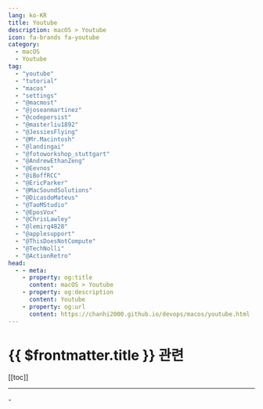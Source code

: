 ```yaml
---
lang: ko-KR
title: Youtube
description: macOS > Youtube
icon: fa-brands fa-youtube
category:
  - macOS
  - Youtube
tag: 
  - "youtube"
  - "tutorial"
  - "macos"
  - "settings"
  - "@macmost"
  - "@joseanmartinez"
  - "@codepersist"
  - "@masterliu1892"
  - "@JessiesFlying"
  - "@Mr.Macintosh"
  - "@landingai"
  - "@fotoworkshop_stuttgart"
  - "@AndrewEthanZeng"
  - "@Eevnos"
  - "@iBoffRCC"
  - "@EricParker"
  - "@MacSoundSolutions"
  - "@DicasdoMateus"
  - "@TaoMStudio"
  - "@EposVox"
  - "@ChrisLawley"
  - "@lemirq4828"
  - "@applesupport"
  - "@ThisDoesNotCompute"
  - "@TechNolli"
  - "@ActionRetro"
head:
  - - meta:
    - property: og:title
      content: macOS > Youtube
    - property: og:description
      content: Youtube
    - property: og:url
      content: https://chanhi2000.github.io/devops/macos/youtube.html
---
```


# {{ $frontmatter.title }} 관련

[[toc]]

---

<MyYouTubeItems jsonName="yu-macmost" /><!-- macmostvideo -->
<MyYouTubeItems jsonName="yu-joseanmartinez" /><!-- Josean Martinez -->
<MyYouTubeItems jsonName="yu-codepersist" /><!-- Code Persist -->
<MyYouTubeItems jsonName="yu-masterliu1892" /><!-- Master Liu -->
<MyYouTubeItems jsonName="yu-JessiesFlying" /><!-- Jessie's Flying -->
<MyYouTubeItems jsonName="yu-Mr.Macintosh" /><!-- Mr. Macintosh -->
<MyYouTubeItems jsonName="yu-landingai" /><!-- Landing AI -->
<MyYouTubeItems jsonName="yu-fotoworkshop_stuttgart" /><!-- fotoworkshop-stuttgart.de -->
<MyYouTubeItems jsonName="yu-AndrewEthanZeng" /><!-- Andrew Ethan Zeng -->
<MyYouTubeItems jsonName="yu-Eevnos" /><!-- Eevnos -->
<MyYouTubeItems jsonName="yu-iBoffRCC" /><!-- iBoff RCC -->
<MyYouTubeItems jsonName="yu-EricParker" /><!-- Eric Parker -->
<MyYouTubeItems jsonName="yu-MacSoundSolutions" /><!-- Mac Sound Solutions inc. -->
<MyYouTubeItems jsonName="yu-DicasdoMateus" /><!-- Dicas do Mateus #Hackintosh -->-
<MyYouTubeItems jsonName="yu-TaoMStudio" /><!-- Tao M Studio -->
<MyYouTubeItems jsonName="yu-EposVox" /><!-- EposVox -->
<MyYouTubeItems jsonName="yu-ChrisLawley" /><!-- Christopher Lawley -->
<MyYouTubeItems jsonName="yu-lemirq4828" /><!-- Lemirq -->
<MyYouTubeItems jsonName="yu-applesupport" /><!-- Apple Support -->
<MyYouTubeItems jsonName="yu-ThisDoesNotCompute" /><!-- This Does Not Compute -->
<MyYouTubeItems jsonName="yu-TechNolli" /><!-- TechNolli -->
<MyYouTubeItems jsonName="yu-ActionRetro" /><!-- Action Retro -->
<MyYouTubeItems jsonName="yu-MorgonautHackintosh" /><!-- Morgonaut Hack!ntosh -->
<MyYouTubeItems jsonName="yu-MzLearning" /><!-- Mz Learning -->
<MyYouTubeItems jsonName="yu-dmug" /><!-- Definitive Mac Upgrade Guide -->
<MyYouTubeItems jsonName="yu-BartechTV" /><!-- Bartech TV -->
<MyYouTubeItems jsonName="yu-TechHut" /><!-- TechHut -->
<MyYouTubeItems jsonName="yu-RetroGameCorps" /><!-- Retro Game Corps -->
<MyYouTubeItems jsonName="yu-macvince" /><!-- MacVince -->
<MyYouTubeItems jsonName="yu-KevinShroff" /><!-- Kevin Shroff -->
<MyYouTubeItems jsonName="yu-Gael9A" /><!-- MacToLive -->
<MyYouTubeItems jsonName="yu-raccoony_" /><!-- 라꾸니의 담기Raccoony's DAMGI -->
<MyYouTubeItems jsonName="yu-DailyTekk" /><!-- DailyTekk -->
<MyYouTubeItems jsonName="yu-iketsj" /><!-- iketsj -->
<MyYouTubeItems jsonName="yu-Tips2Fix" /><!-- Tips 2 Fix -->
<MyYouTubeItems jsonName="yu-austinmedz98" /><!-- Austin Medz -->
<MyYouTubeItems jsonName="yu-RamonFerreira" /><!-- Ramon Ferreira -->
<MyYouTubeItems jsonName="yu-ScuappysDroneVideos1" /><!-- Scuappy's Videos -->
<MyYouTubeItems jsonName="yu-BrandonYen" /><!-- Brandon Yen -->
<MyYouTubeItems jsonName="yu-Aleksey_Konovalov" /><!-- Aleksey Konovalov -->
<MyYouTubeItems jsonName="yu-masterbot" /><!-- 마스터봇 -->
<MyYouTubeItems jsonName="yu-himelstech" /><!-- Himels Tech -->
<MyYouTubeItems jsonName="yu-rt9" /><!-- Route 9 루트나인 -->
<MyYouTubeItems jsonName="yu-DankPods" /><!-- DankPods -->
<MyYouTubeItems jsonName="yu-thisis" /><!-- This Is -->
<MyYouTubeItems jsonName="yu-Axlefublr" /><!-- Axlefublr (she\\they) -->
<MyYouTubeItems jsonName="yu-ScottYuJan" /><!-- Scott Yu-Jan -->
<MyYouTubeItems jsonName="yu-ABetterComputer" /><!-- A Better Computer -->
<MyYouTubeItems jsonName="yu-GeekyScript" /><!-- Geeky Script -->
<MyYouTubeItems jsonName="yu-NETVN82" /><!-- NETVN -->
<MyYouTubeItems jsonName="yu-bogxd" /><!-- Bog -->
<MyYouTubeItems jsonName="yu-chriscardoso" /><!-- Chris Cardoso -->
<MyYouTubeItems jsonName="yu-NovaspiritTech" /> <!-- Novaspirit Tech -->
<MyYouTubeItems jsonName="yu-HughJeffreys" /><!-- Hugh Jeffreys -->
<MyYouTubeItems jsonName="yu-cynonexus" /><!-- CynoNexus -->
<MyYouTubeItems jsonName="yu-TechEnthusiastOfficial" /><!-- Tech Enthusiast -->
<MyYouTubeItems jsonName="yu-notrottenapple" /><!-- Rotten Apple -->
<MyYouTubeItems jsonName="yu-dreamsofautonomy" /><!-- Dreams of Autonomy -->
<MyYouTubeItems jsonName="yu-CleanShotApp" /><!-- CleanShot X -->
<MyYouTubeItems jsonName="yu-perfology" /><!-- Perfology -->
<MyYouTubeItems jsonName="yu-NickBouwhuis" /><!-- Nick Bouwhuis -->

<TagLinks />